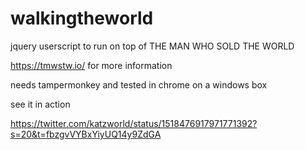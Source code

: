 # walkingtheworld

jquery userscript to run on top of THE MAN WHO SOLD THE WORLD

https://tmwstw.io/ for more information 


needs tampermonkey and tested in chrome on a windows box 

see it in action 

https://twitter.com/katzworld/status/1518476917971771392?s=20&t=fbzgvVYBxYiyUQ14y9ZdGA

